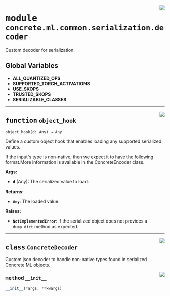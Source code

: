 <!-- markdownlint-disable -->

<a href="../../../src/concrete/ml/common/serialization/decoder.py#L0"><img align="right" style="float:right;" src="https://img.shields.io/badge/-source-cccccc?style=flat-square"></a>

# <kbd>module</kbd> `concrete.ml.common.serialization.decoder`

Custom decoder for serialization.

## **Global Variables**

- **ALL_QUANTIZED_OPS**
- **SUPPORTED_TORCH_ACTIVATIONS**
- **USE_SKOPS**
- **TRUSTED_SKOPS**
- **SERIALIZABLE_CLASSES**

______________________________________________________________________

<a href="../../../src/concrete/ml/common/serialization/decoder.py#L104"><img align="right" style="float:right;" src="https://img.shields.io/badge/-source-cccccc?style=flat-square"></a>

## <kbd>function</kbd> `object_hook`

```python
object_hook(d: Any) → Any
```

Define a custom object hook that enables loading any supported serialized values.

If the input's type is non-native, then we expect it to have the following format.More information is available in the ConcreteEncoder class.

**Args:**

- <b>`d`</b> (Any):  The serialized value to load.

**Returns:**

- <b>`Any`</b>:  The loaded value.

**Raises:**

- <b>`NotImplementedError`</b>:  If the serialized object does not provides a `dump_dict` method as  expected.

______________________________________________________________________

<a href="../../../src/concrete/ml/common/serialization/decoder.py#L225"><img align="right" style="float:right;" src="https://img.shields.io/badge/-source-cccccc?style=flat-square"></a>

## <kbd>class</kbd> `ConcreteDecoder`

Custom json decoder to handle non-native types found in serialized Concrete ML objects.

<a href="../../../src/concrete/ml/common/serialization/decoder.py#L228"><img align="right" style="float:right;" src="https://img.shields.io/badge/-source-cccccc?style=flat-square"></a>

### <kbd>method</kbd> `__init__`

```python
__init__(*args, **kwargs)
```
